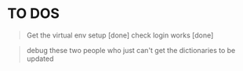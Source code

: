 # TO DOS

> Get the virtual env setup [done]
> check login works [done]

> debug these two people who just can't get the dictionaries to be updated
